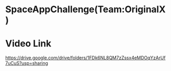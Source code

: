 # SpaceAppChallenge(Team:OriginalX)
# Video Link 
  https://drive.google.com/drive/folders/1FDk6NL8QM7zZssx4eMDOqYzArUf7uCuS?usp=sharing
